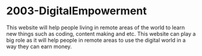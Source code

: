 # 2003-DigitalEmpowerment
This website will help people living in remote areas of the world to learn new things such as coding, content making and etc. This website can play a big role as it will help people in remote areas to use the digital world in a way they can earn money.
